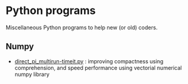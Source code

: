 # Python programs
Miscellaneous Python programs to help new (or old) coders.

## Numpy
* [direct_pi_multirun-timeit.py](direct_pi_multirun-timeit.py) : improving compactness using comprehension, and speed performance using vectorial numerical numpy library
